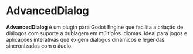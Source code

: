 # AdvancedDialog

**AdvancedDialog** é um plugin para Godot Engine que facilita a criação de diálogos com suporte a dublagem em múltiplos idiomas. Ideal para jogos e aplicações interativas que exigem diálogos dinâmicos e legendas sincronizadas com o áudio.

